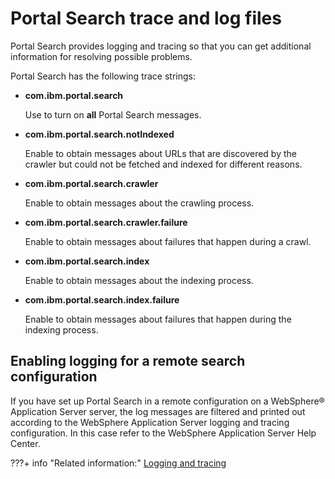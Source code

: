 # Portal Search trace and log files

Portal Search provides logging and tracing so that you can get additional information for resolving possible problems.

Portal Search has the following trace strings:

-   **com.ibm.portal.search**

    Use to turn on **all** Portal Search messages.

-   **com.ibm.portal.search.notIndexed**

    Enable to obtain messages about URLs that are discovered by the crawler but could not be fetched and indexed for different reasons.

-   **com.ibm.portal.search.crawler**

    Enable to obtain messages about the crawling process.

-   **com.ibm.portal.search.crawler.failure**

    Enable to obtain messages about failures that happen during a crawl.

-   **com.ibm.portal.search.index**

    Enable to obtain messages about the indexing process.

-   **com.ibm.portal.search.index.failure**

    Enable to obtain messages about failures that happen during the indexing process.


## Enabling logging for a remote search configuration

If you have set up Portal Search in a remote configuration on a WebSphere® Application Server server, the log messages are filtered and printed out according to the WebSphere Application Server logging and tracing configuration. In this case refer to the WebSphere Application Server Help Center.


???+ info "Related information:"
[Logging and tracing](../../../deployment/manage/troubleshooting/logging_and_tracing/index.md)

